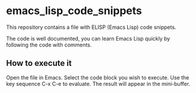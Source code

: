 # emacs_lisp_code_snippets

This repository contains a file with ELISP (Emacs Lisp) code snippets.

The code is well documented, you can learn Emacs Lisp quickly by following the code with comments.


## How to execute it
Open the file in Emacs.
Select the code block you wish to execute.
Use the key sequence C-x C-e to evaluate.
The result will appear in the mini-buffer.
